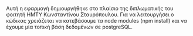Αυτή η εφαρμογή δημιουργήθηκε στο πλαίσιο της διπλωματικής του φοιτητή ΗΜΤΥ Κωνσταντίνου Σταυρόπουλου. Για να λειτουργήσει ο κώδικας χρειάζεται να κατεβάσουμε τα node modules (npm install) και να έχουμε μία τοπική βάση δεδομένων σε postgreSQL.
